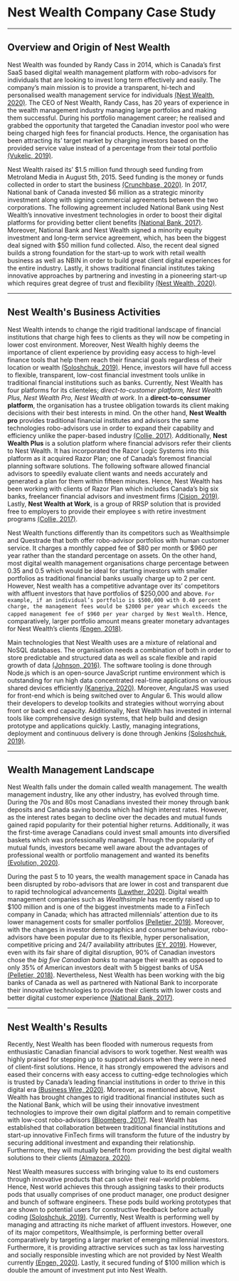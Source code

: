 # Nest Wealth Company Case Study
---

## Overview and Origin of Nest Wealth 

Nest Wealth was founded by Randy Cass in 2014, which is Canada’s first SaaS based digital wealth management platform with robo-advisors for individuals that are looking to invest long term effectively and easily. The company’s main mission is to provide a transparent, hi-tech and personalised wealth management service for individuals [(Nest Wealth, 2020)](https://www.nestwealth.com/about). The CEO of Nest Wealth, Randy Cass, has 20 years of experience in the wealth management industry managing large portfolios and making them successful. During his portfolio management career; he realised and grabbed the opportunity that targeted the Canadian investor pool who were being charged high fees for financial products. Hence, the organisation has been attracting its’ target market by charging investors based on the provided service value instead of a percentage from their total portfolio [(Vukelic, 2019)](https://www.ivey.uwo.ca/scotiabank-digital-banking-lab/canada-fintech/wealth-management/nest-wealth/).


Nest Wealth raised its’ $1.5 million fund through seed funding from Metroland Media in August 5th, 2015. Seed funding is the money or funds collected in order to start the business [(Crunchbase, 2020)](https://www.crunchbase.com/organization/nest-wealth/company_financials). In 2017, National bank of Canada invested $6 million as a strategic minority investment along with signing commercial agreements between the two corporations. The following agreement included National Bank using Nest Wealth’s innovative investment technologies in order to boost their digital platforms for providing better client benefits [(National Bank, 2017)](https://www.nbc.ca/en/about-us/news/news-room/press-releases/2017/20170421-National-Bank-Minority-Investment-Nest-Wealth.html). Moreover, National Bank and Nest Wealth signed a minority equity investment and long-term service agreement, which, has been the biggest deal signed with $50 million fund collected. Also, the recent deal signed builds a strong foundation for the start-up to work with retail wealth business as well as NBIN in order to build great client digital experiences for the entire industry. Lastly, it shows traditional financial institutes taking innovative approaches by partnering and investing in a pioneering start-up which requires great degree of trust and flexibility [(Nest Wealth, 2020)](https://www2.nestwealth.com/today-is-a-big-day-in-the-history-of-nest-wealth/). 

---
## Nest Wealth's Business Activities

Nest Wealth intends to change the rigid traditional landscape of financial institutions that charge high fees to clients as they will now be competing in lower cost environment. Moreover, Nest Wealth highly deems the importance of client experience by providing easy access to high-level finance tools that help them reach their financial goals regardless of their location or wealth [(Soloshchuk, 2019)](https://wealth.insart.com/nest-wealth/#:~:text=Main%20technologies,end%20was%20written%20in%20AngularJS.). Hence, investors will have full access to flexible, transparent, low-cost financial investment tools unlike in traditional financial institutions such as banks. Currently, Nest Wealth has four platforms for its clienteles; *direct-to-customer platform, Nest Wealth Plus, Nest Wealth Pro, Nest Wealth at work*. In a **direct-to-consumer platform**, the organisation has a trustee obligation towards its client making decisions with their best interests in mind. On the other hand, **Nest Wealth pro** provides traditional financial institutes and advisors the same technologies robo-advisors use in order to expand their capability and efficiency unlike the paper-based industry [(Collie, 2017)](https://www.investmentexecutive.com/news/industry-news/nest-wealth-and-national-bank-expand-partnership/). Additionally, **Nest Wealth Plus** is a solution platform where financial advisors refer their clients to Nest Wealth. It has incorporated the Razor Logic Systems into this platform as it acquired Razor Plan; one of Canada’s foremost financial planning software solutions. The following software allowed financial advisors to speedily evaluate client wants and needs accurately and generated a plan for them within fifteen minutes. Hence, Nest Wealth has been working with clients of Razor Plan which includes Canada’s big six banks, freelancer financial advisors and investment firms [(Cision, 2019)](https://www.newswire.ca/news-releases/nest-wealth-acquires-razor-logic-systems-becoming-first-b2b-digital-wealth-management-platform-to-offer-both-professional-investment-solutions-and-sophisticated-financial-planning-capabilities-879777068.html). Lastly, **Nest Wealth at Work**, is a group of RRSP solution that is provided free to employers to provide their employee s with retire investment programs [(Collie, 2017)](https://www.investmentexecutive.com/news/industry-news/nest-wealth-and-national-bank-expand-partnership/).


Nest Wealth functions differently than its competitors such as Wealthsimple and Questrade that both offer robo-advisor portfolios with human customer service. It charges a monthly capped fee of $80 per month or $960 per year rather than the standard percentage on assets. On the other hand, most digital wealth management organisations charge percentage between 0.35 and 0.5 which would be ideal for starting investors with smaller portfolios as traditional financial banks usually charge up to 2 per cent. However, Nest wealth has a competitive advantage over its’ competitors with affluent investors that have portfolios of $250,000 and above. `For example, if an individual’s portfolio is $500,000 with 0.40 percent charge, the management fees would be $2000 per year which exceeds the capped management fee of $960 per year charged by Nest Wealth.` Hence, comparatively, larger portfolio amount means greater monetary advantages for Nest Wealth’s clients [(Engen, 2018)](https://boomerandecho.com/nest-wealth-robo-investing-solution-for-affluent-investors/). 


Main technologies that Nest Wealth uses are a mixture of relational and NoSQL databases. The organisation needs a combination of both in order to store predictable and structured data as well as scale flexible and rapid growth of data [(Johnson, 2016)](https://resources.whitesourcesoftware.com/blog-whitesource/when-to-consider-a-nosql-vs-relational-database). The software tooling is done through Node.js which is an open-source JavaScript runtime environment which is outstanding for run high data concentrated real-time applications on various shared devices efficiently [(Kaneriya, 2020)](https://www.simform.com/what-is-node-js/). Moreover, AngularJS was used for front-end which is being switched over to Angular 6. This would allow their developers to develop toolkits and strategies without worrying about front or back end capacity. Additionally, Nest Wealth has invested in internal tools like comprehensive design systems, that help build and design prototype and applications quickly. Lastly, managing integrations, deployment and continuous delivery is done through Jenkins [(Soloshchuk, 2019)](https://wealth.insart.com/nest-wealth/#:~:text=Main%20technologies,end%20was%20written%20in%20AngularJS).

---
## Wealth Management Landscape

Nest Wealth falls under the domain called wealth management. The wealth management industry, like any other industry, has evolved through time. During the 70s and 80s most Canadians invested their money through bank deposits and Canada saving bonds which had high interest rates. However, as the interest rates began to decline over the decades and mutual funds gained rapid popularity for their potential higher returns. Additionally, it was the first-time average Canadians could invest small amounts into diversified baskets which was professionally managed. Through the popularity of mutual funds, investors became well aware about the advantages of professional wealth or portfolio management and wanted its benefits [(Evolution, 2020)](https://evolutionsolutions.ca/the-evolution-of-investment-management-in-canada/). 


During the past 5 to 10 years, the wealth management space in Canada has been disrupted by robo-advisors that are lower in cost and transparent due to rapid technological advancements [(Lawther, 2020)](https://international-adviser.com/robo-vs-financial-advice-battle-of-the-canadian-wealth-market/). Digital wealth management companies such as *Wealthsimple* has recently raised up to $100 million and is one of the biggest investments made to a FinTech company in Canada; which has attracted millennials’ attention due to its lower management costs for smaller portfolios [(Pelletier, 2019)](https://www.linkedin.com/pulse/evolution-canadas-wealth-management-industry-martin-pelletier-cfa/). Moreover, with the changes in investor demographics and consumer behaviour, robo-advisors have been popular due to its flexible, hyper personalisation, competitive pricing and 24/7 availability attributes [(EY, 2019)](https://www.newswire.ca/news-releases/44-of-canadians-plan-to-switch-wealth-management-firms-in-the-next-three-years-875583493.html). However, even with its fair share of digital disruption, 90% of Canadian investors chose the *big five Canadian banks* to manage their wealth as opposed to only 35% of American investors dealt with 5 biggest banks of USA [(Pelletier, 2018)](https://financialpost.com/investing/investing-pro/why-canadas-wealth-management-sector-is-ripe-for-disruption). Nevertheless, Nest Wealth has been working with the big banks of Canada as well as partnered with National Bank to incorporate their innovative technologies to provide their clients with lower costs and better digital customer experience [(National Bank, 2017)](https://www.nbc.ca/en/about-us/news/news-room/press-releases/2017/20170421-National-Bank-Minority-Investment-Nest-Wealth.html).

---
## Nest Wealth's Results

Recently, Nest Wealth has been flooded with numerous requests from enthusiastic Canadian financial advisors to work together. Nest wealth was highly praised for stepping up to support advisors when they were in need of client-first solutions. Hence, it has strongly empowered the advisors and eased their concerns with easy access to cutting-edge technologies which is trusted by Canada’s leading financial institutions in order to thrive in this digital era [(Business Wire, 2020)](https://www.businesswire.com/news/home/20200717005046/en/Nest-Wealth-Steps-up-to-Support-Independent-Advisors-Holding-Forstrong-Global-Portfolios). Moreover, as mentioned above, Nest Wealth has brought changes to rigid traditional financial institutes such as the National Bank, which will be using their innovative investment technologies to improve their own digital platform and to remain competitive with low-cost robo-advisors [(Bloomberg, 2017)](https://www.bnnbloomberg.ca/national-bank-takes-minority-stake-in-robo-advisor-nest-wealth-1.730747). Nest Wealth has established that collaboration between traditional financial institutions and start-up innovative FinTech firms will transform the future of the industry by securing additional investment and expanding their relationship. Furthermore, they will mutually benefit from providing the best digital wealth solutions to their clients [(Almazora, 2020)](https://www.wealthprofessional.ca/news/industry-news/national-bank-and-nest-wealth-announce-expanded-partnership/331236).


Nest Wealth measures success with bringing value to its end customers through innovative products that can solve their real-world problems. Hence, Nest world achieves this through assigning tasks to their products pods that usually comprises of one product manager, one product designer and bunch of software engineers. These pods build working prototypes that are shown to potential users for constructive feedback before actually coding [(Soloshchuk, 2019)](https://wealth.insart.com/nest-wealth/#:~:text=Main%20technologies,end%20was%20written%20in%20AngularJS.). Currently, Nest Wealth is performing well by managing and attracting its niche market of affluent investors. However, one of its major competitors, Wealthsimple, is performing better overall comparatively by targeting a larger market of emerging millennial investors. Furthermore, it is providing attractive services such as tax loss harvesting and socially responsible investing which are not provided by Nest Wealth currently [(Engen, 2020)](https://youngandthrifty.ca/wealthsimple-vs-questrade-vs-nestwealth/). Lastly, it secured funding of $100 million which is double the amount of investment put into Nest Wealth.  

